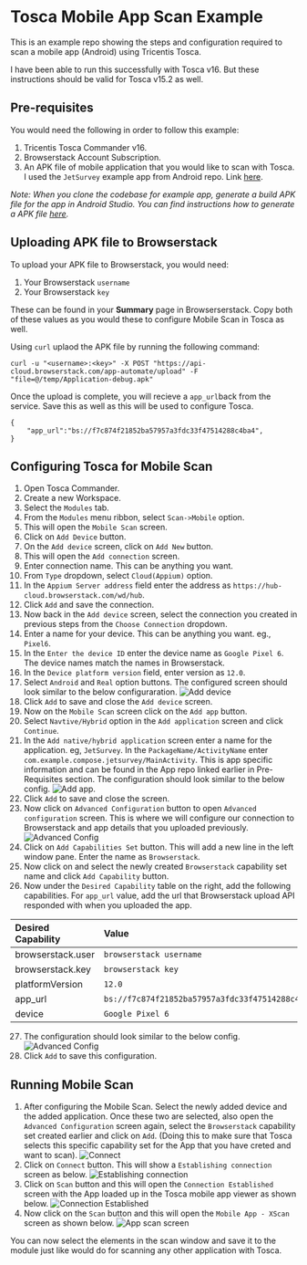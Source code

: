 # Tosca Mobile App Scan Example
This is an example repo showing the steps and configuration required to scan a mobile app (Android) using Tricentis Tosca.

I have been able to run this successfully with Tosca v16. But these instructions should be valid for Tosca v15.2 as well. 

## Pre-requisites
You would need the following in order to follow this example:
1. Tricentis Tosca Commander v16.
2. Browserstack Account Subscription.
3. An APK file of mobile application that you would like to scan with Tosca. I used the `JetSurvey` example app from Android repo. Link [here](https://github.com/android/compose-samples/tree/main/Jetsurvey). 

*Note: When you clone the codebase for example app, generate a build APK file for the app in Android Studio. You can find instructions how to generate a APK file [here](https://code.tutsplus.com/tutorials/how-to-generate-apk-and-signed-apk-files-in-android-studio--cms-37927).* 

## Uploading APK file to Browserstack
To upload your APK file to Browserstack, you would need:
1. Your Browserstack `username`
2. Your Browserstack `key`

These can be found in your **Summary** page in Browserserstack. Copy both of these values as you would these to configure Mobile Scan in Tosca as well.

Using `curl` uplaod the APK file by running the following command:
```
curl -u "<username>:<key>" -X POST "https://api-cloud.browserstack.com/app-automate/upload" -F "file=@/temp/Application-debug.apk"
```

Once the upload is complete, you will recieve a `app_url`back from the service. Save this as well as this will be used to configure Tosca.

```
{
    "app_url":"bs://f7c874f21852ba57957a3fdc33f47514288c4ba4",
}
```

## Configuring Tosca for Mobile Scan
1. Open Tosca Commander.
2. Create a new Workspace.
3. Select the `Modules` tab.
4. From the `Modules` menu ribbon, select `Scan->Mobile` option.
5. This will open the `Mobile Scan` screen.
6. Click on `Add Device` button. 
7. On the `Add device` screen, click on `Add New` button. 
8. This will open the `Add connection` screen.
9. Enter connection name. This can be anything you want.
10. From `Type` dropdown, select `Cloud(Appium)` option.
11. In the `Appium Server address` field enter the address as `https://hub-cloud.browserstack.com/wd/hub`.
12. Click `Add` and save the connection.
13. Now back in the `Add device` screen, select the connection you created in previous steps from the `Choose Connection` dropdown.  
14. Enter a name for your device. This can be anything you want. eg., `Pixel6`.
15. In the `Enter the device ID` enter the device name as `Google Pixel 6`. The device names match the names in Browserstack. 
16. In the `Device platform version` field, enter version as `12.0`.
17. Select `Android` and `Real` option buttons. The configured screen should look similar to the below configuraration.
![Add device](./images/add-device.png)
18. Click `Add` to save and close the `Add device` screen.
19. Now on the `Mobile Scan` screen click on the `Add app` button.
20. Select `Navtive/Hybrid` option in the `Add application` screen and click `Continue`.
21. In the `Add native/hybrid application` screen enter a name for the application. eg, `JetSurvey`. In the `PackageName/ActivityName` enter `com.example.compose.jetsurvey/MainActivity`. This is app specific information and can be found in the App repo linked earlier in Pre-Requisites section. The configuration should look similar to the below config.
![Add app](./images/add-app.png).
22. Click `Add` to save and close the screen. 
23. Now click on `Advanced Configuration` button to open `Advanced configuration` screen. This is where we will configure our connection to Browserstack and app details that you uploaded previously.
![Advanced Config](./images/mobile-scan.png)
24. Click on `Add Capabilities Set` button. This will add a new line in the left window pane. Enter the name as `Browserstack`.
25. Now click on and select the newly created `Browserstack` capability set name and click `Add Capability` button. 
26. Now under the `Desired Capability` table on the right, add the following capabilities. For `app_url` value, add the url that Browserstack upload API responded with when you uploaded the app. 

|   Desired Capability  |   Value                                           |
|   :------------------  |   :--------------                                |
|   browserstack.user   |   `browserstack username`                         |
|   browserstack.key    |   `browserstack key`                              |
|   platformVersion     |   `12.0`                                          |
|   app_url             |   `bs://f7c874f21852ba57957a3fdc33f47514288c4ba4` |
|   device              |   `Google Pixel 6`                                |

27. The configuration should look similar to the below config.
![Advanced Config](./images/advanced-config.png) 
28. Click `Add` to save this configuration.

## Running Mobile Scan
1. After configuring the Mobile Scan. Select the newly added device and the added application. Once these two are selected, also open the `Advanced Configuration` screen again, select the `Browserstack` capability set created earlier and click on `Add`. (Doing this to make sure that Tosca selects this specific capability set for the App that you have creted and want to scan).
![Connect](./images/connect-mobile-scan.png)
2. Click on `Connect` button. This will show a `Establishing connection` screen as below.
![Establishing connection](./images/establishing-connection.png)
3. Click on `Scan` button and this will open the `Connection Established` screen with the App loaded up in the Tosca mobile app viewer as shown below.
![Connection Established](./images/connection-established.png)
4. Now click on the `Scan` button and this will open the `Mobile App - XScan` screen as shown below. 
![App scan screen](./images/app-scan-screen.png)

You can now select the elements in the scan window and save it to the module just like would do for scanning any other application with Tosca. 